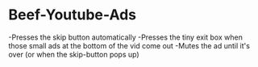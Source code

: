 # Beef-Youtube-Ads
-Presses the skip button automatically
-Presses the tiny exit box when those small ads at the bottom of the vid come out
-Mutes the ad until it's over (or when the skip-button pops up)

